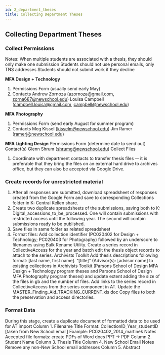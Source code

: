 ```yaml
---
id: 2_department_theses
title: Collecting Department Theses
---
```


## Collecting Department Theses

### Collect Permissions
Notes: 
When multiple students are associated with a thesis, they should only make one submission
Students should not use personal emails, only TNS addresses
Students should not submit work if they decline 

**MFA Design + Technology**
1. Permissions Form (usually send early May)
2. Contacts
Andrew Zornoza (azornoza@gmail.com, zorna687@newschool.edu)
Louisa Campbell (campbell.louisa@gmail.com, campbell@newschool.edu)

**MFA Photography**
1. Permissions Form (send early August for summer program)
2. Contacts
Meg Kissel (kisselm@newschool.edu)
Jim Ramer (ramerj@newschool.edu)

**MFA Lighting Design**
Permissions Form (determine date to send out)
Contact(s)
Glenn Shrum (shrumg@newschool.edu)
Collect Files
1. Coordinate with department contacts to transfer thesis files -- it is preferable that they bring the files on an external hard drive to archives office, but they can also be accepted via Google Drive.

### Create records for unrestricted material
1. After all responses are submitted, download spreadsheet of responses created from the Google Form and save to corresponding Collections folder in K: Central Kellen share. 
2. Create two duplicate spreadsheets of the submissions, saving both to K: Digital_accessions_to_be_processed. 
One will contain submissions with restricted access until the following year.
The second will contain submissions ready to be published. 
3. Save files in same folder as related spreadsheet
4. Format files: 
Add collection identifier (PC020402 for Design + Technology; PC020403 for Photography) followed by an underscore to filenames using Bulk Rename Utility.
Create a series record in CollectiveAccess for the year and batch edit the thesis object records to attach to the series.
Archivists Toolkit
Add thesis descriptions following format: [last name, first name]. “[title]” (Advisor(s): [advisor name] to existing collections in Archivists Toolkit (Parsons School of Design MFA Design + Technology program theses and Parsons School of Design MFA Photography program theses) and update extent adding the size of the files in gb and the number of files.
Add links to the series record in CollectiveAccess from the series component in AT.
Update the MASTER_Finding_Aid_TRACKING_CURRENT.xls doc 
Copy files to both the preservation and access directories.

### Format Data
During this stage, create a duplicate document of formatted data to be used for AT import 
Column 1. Filename
Title Format: CollectionID_Year_studentID [taken from New School email]
Example: PC020402_2014_martinek
Notes
Accepted file formats: create PDFs of Word docs
PPT -> PDF
Column 2. Student Name
Column 3. Thesis Title
Column 4. New School Email
Notes
Remove any non-New School email addresses
Column 5. Abstract



